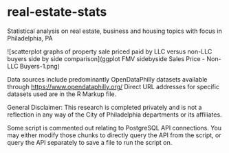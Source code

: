 # real-estate-stats
Statistical analysis on real estate, business and housing topics with focus in Philadelphia, PA

![scatterplot graphs of property sale priced paid by LLC versus non-LLC buyers side by side comparison](ggplot FMV sidebyside Sales Price - Non-LLC Buyers-1.png)

Data sources include predominantly OpenDataPhilly datasets available through https://www.opendataphilly.org/
Direct URL addresses for specific datasets used are in the R Markup file.

General Disclaimer: This research is completed privately and is not a reflection in any way of the City of Philadelphia departments or its affiliates.

Some script is commented out relating to PostgreSQL API connections. 
You may either modify those chunks to directly query the API from the script, or query the API separately to save a file to run the script on.

